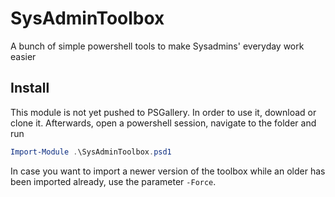 # SysAdminToolbox

A bunch of simple powershell tools to make Sysadmins' everyday work easier

## Install

This module is not yet pushed to PSGallery. In order to use it, download or clone it. Afterwards, open a powershell session, navigate to the folder and run

````powershell
Import-Module .\SysAdminToolbox.psd1
````

In case you want to import a newer version of the toolbox while an older has been imported already, use the parameter `-Force`.